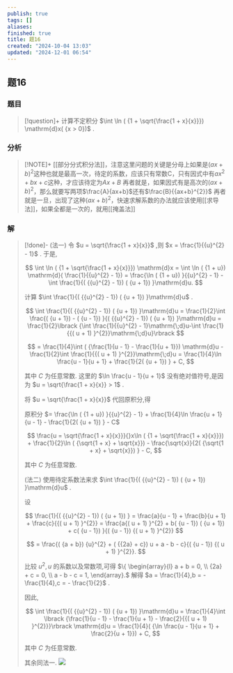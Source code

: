 ```yaml
---
publish: true
tags: []
aliases: 
finished: true
title: 题16
created: "2024-10-04 13:03"
updated: "2024-12-01 06:54"
---
```

## 题16
### 题目
> [!question]+
> 计算不定积分 $\int \ln ( {1 + \sqrt{\frac{1 + x}{x}}}) \mathrm{d}x( {x > 0})$ .
### 分析
> [!NOTE]+
> [[部分分式积分法]]，注意这里问题的关键是分母上如果是$(ax+b)^{2}$这种也就是最高一次，待定的系数，应该只有常数C，只有因式中有$ax^{2}+bx+c$这种，才应该待定为$Ax+B$
> 再者就是，如果因式有是高次的$(ax+b)^{2}$，那么就要写两项$\frac{A}{ax+b}$还有$\frac{B}{{ax+b}^{2}}$
> 再者就是一旦，出现了这种$(ax+b)^{2}$，快速求解系数的办法就应该使用[[求导法]]，如果全都是一次的，就用[[掩盖法]]
### 解
> [!done]-
> (法一) 令 $u = \sqrt{\frac{1 + x}{x}}$ ,则 $x = \frac{1}{{u}^{2} - 1}$ . 于是,
> 
> $$
> \int \ln ( {1 + \sqrt{\frac{1 + x}{x}}}) \mathrm{d}x = \int \ln ( {1 + u}) \mathrm{d}( \frac{1}{{u}^{2} - 1})  = \frac{\ln ( {1 + u}) }{{u}^{2} - 1} - \int \frac{1}{( {{u}^{2} - 1}) ( {u + 1}) }\mathrm{d}u.
> $$
> 
> 计算 $\int \frac{1}{( {{u}^{2} - 1}) ( {u + 1}) }\mathrm{d}u$ .
> 
> $$
> \int \frac{1}{( {{u}^{2} - 1}) ( {u + 1}) }\mathrm{d}u = \frac{1}{2}\int \frac{( {u + 1})  - ( {u - 1}) }{( {{u}^{2} - 1}) ( {u + 1}) }\mathrm{d}u = \frac{1}{2}\lbrack  {\int \frac{1}{{u}^{2} - 1}\mathrm{\;d}u-\int \frac{1}{{( u + 1) }^{2}}\mathrm{\;d}u}\rbrack
> $$
> 
> $$
> = \frac{1}{4}\int ( {\frac{1}{u - 1} - \frac{1}{u + 1}}) \mathrm{d}u - \frac{1}{2}\int \frac{1}{{( u + 1) }^{2}}\mathrm{\;d}u = \frac{1}{4}\ln \frac{u - 1}{u + 1} + \frac{1}{2( {u + 1}) } + C,
> $$
> 
> 其中 $C$ 为任意常数. 这里的 $\ln \frac{u - 1}{u + 1}$ 没有绝对值符号,是因为 $u = \sqrt{\frac{1 + x}{x}} > 1$ .
> 
> 将 $u = \sqrt{\frac{1 + x}{x}}$ 代回原积分,得
> 
> 原积分 $= \frac{\ln ( {1 + u}) }{{u}^{2} - 1} + \frac{1}{4}\ln \frac{u + 1}{u - 1} - \frac{1}{2( {u + 1}) } - C$
> 
> $$
> \frac{u = \sqrt{\frac{1 + x}{x}}}{}x\ln ( {1 + \sqrt{\frac{1 + x}{x}}})  + \frac{1}{2}\ln ( {\sqrt{1 + x} + \sqrt{x}})  - \frac{\sqrt{x}}{2( {\sqrt{1 + x} + \sqrt{x}}) } - C,
> $$
> 
> 其中 $C$ 为任意常数.
> 
> (法二) 使用待定系数法来求 $\int \frac{1}{( {{u}^{2} - 1}) ( {u + 1}) }\mathrm{d}u$ .
> 
> 设
> 
> $$
> \frac{1}{( {{u}^{2} - 1}) ( {u + 1}) } = \frac{a}{u - 1} + \frac{b}{u + 1} + \frac{c}{{( u + 1) }^{2}} = \frac{a{( u + 1) }^{2} + b( {u - 1}) ( {u + 1})  + c( {u - 1}) }{( {u - 1}) {( u + 1) }^{2}}
> $$
> 
> $$
> = \frac{( {a + b}) {u}^{2} + ( {{2a} + c}) u + a - b - c}{( {u - 1}) {( u + 1) }^{2}}.
> $$
> 
> 比较 ${u}^{2},u$ 的系数以及常数项,可得 $\{  \begin{array}{l} a + b = 0, \\  {2a} + c = 0, \\  a - b - c = 1, \end{array}.$ 解得 $a = \frac{1}{4},b =  - \frac{1}{4},c =  - \frac{1}{2}$ .
> 
> 因此,
> 
> $$
> \int \frac{1}{( {{u}^{2} - 1}) ( {u + 1}) }\mathrm{d}u = \frac{1}{4}\int \lbrack  {\frac{1}{u - 1} - \frac{1}{u + 1} - \frac{2}{{( u + 1) }^{2}}}\rbrack  \mathrm{d}u = \frac{1}{4}( {\ln \frac{u - 1}{u + 1} + \frac{2}{u + 1}})  + C,
> $$
> 
> 其中 $C$ 为任意常数.
> 
> 其余同法一.
> ![](https://img.hwenyi.live/202410292037217.webp)